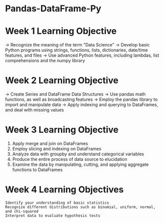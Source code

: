 # Pandas-DataFrame-Py

# Week 1 Learning Objective
-> Recognize the meaning of the term "Data Science"
-> Develop basic Python programs using strings, functions, lists, dictionaries, date/time features, and files
-> Use advanced Python features, including lambdas, list comprehensions and the numpy library

# Week 2 Learning Objective
-> Create Series and DataFrame Data Structures
-> Use pandas math functions, as well as broadcasting features
-> Employ the pandas library to import and manipulate data
-> Apply indexing and querying to DataFrames, and deal with missing values


# Week 3 Learning Objective
1.  Apply merge and join on DataFrames
2.  Employ slicing and indexing on DataFrames
3.  Analyze data with groupby and understand categorical variables
4.  Produce the entire process of data source to elucidation
5.  Examine the data by manipulating, cutting, and applying aggregate functions to DataFrames

# Week 4 Learning Objectives

    Identify your understanding of basic statistics
    Recognize different distributions such as binomial, uniform, normal, and chi-squared
    Interpret data to evaluate hypothesis tests
